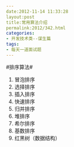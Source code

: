 ```yaml
---
date:2012-11-14 11:33:28
layout:post
title:常用算法介绍
permalink:2012/342.html
categories:
- 开发技术类--谋生篇
tags:
- 每天一道面试题
---
```



#排序算法#

1.    冒泡排序
2.    选择排序
2.    插入排序
3.    快速排序
4.    归并排序
4.    堆排序
4.    希尔排序
4.    基数排序
5.    红黑树（数据结构）

